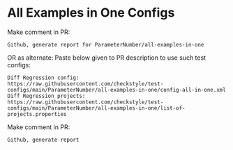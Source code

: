 # All Examples in One Configs
Make comment in PR:
```
Github, generate report for ParameterNumber/all-examples-in-one
```
OR as alternate:
Paste below given to PR description to use such test configs:
```
Diff Regression config: https://raw.githubusercontent.com/checkstyle/test-configs/main/ParameterNumber/all-examples-in-one/config-all-in-one.xml
Diff Regression projects: https://raw.githubusercontent.com/checkstyle/test-configs/main/ParameterNumber/all-examples-in-one/list-of-projects.properties
```
Make comment in PR:
```
Github, generate report
```
